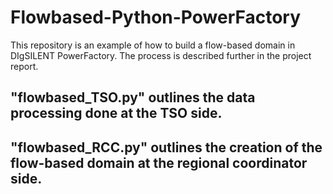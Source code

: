 # Flowbased-Python-PowerFactory
 
This repository is an example of how to build a flow-based domain in DIgSILENT PowerFactory. The process is described further in the project report. 

## "flowbased_TSO.py" outlines the data processing done at the TSO side.

## "flowbased_RCC.py" outlines the creation of the flow-based domain at the regional coordinator side.
